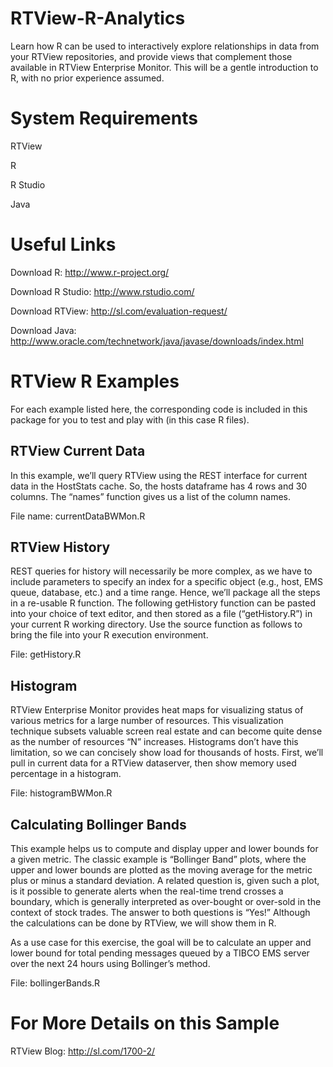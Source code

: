 # RTView-R-Analytics

Learn how R can be used to interactively explore relationships in data from your RTView repositories, and provide views that complement those available in RTView Enterprise Monitor. This will be a gentle introduction to R, with no prior experience assumed.

# System Requirements

RTView

R

R Studio

Java

# Useful Links

Download R: http://www.r-project.org/

Download R Studio: http://www.rstudio.com/

Download RTView: http://sl.com/evaluation-request/

Download Java: http://www.oracle.com/technetwork/java/javase/downloads/index.html

# RTView R Examples

For each example listed here, the corresponding code is included in this package for you to test and play with (in this case R files). 

RTView Current Data
-------------------

In this example, we’ll query RTView using the REST interface for current data in the HostStats cache. So, the hosts dataframe has 4 rows and 30 columns. The “names” function gives us a list of the column names.

File name: currentDataBWMon.R


RTView History
--------------

REST queries for history will necessarily be more complex, as we have to include parameters to specify an index for a specific object (e.g., host, EMS queue, database, etc.) and a time range. Hence, we’ll package all the steps in a re-usable R function. The following getHistory function can be pasted into your choice of text editor, and then stored as a file (“getHistory.R”) in your current R working directory. Use the source function as follows to bring the file into your R execution environment.

File: getHistory.R


Histogram
---------

RTView Enterprise Monitor provides heat maps for visualizing status of various metrics for a large number of resources. This visualization technique subsets valuable screen real estate and can become quite dense as the number of resources “N” increases. Histograms don’t have this limitation, so we can concisely show load for thousands of hosts. First, we’ll pull in current data for a RTView dataserver, then show memory used percentage in a histogram.

File: histogramBWMon.R


Calculating Bollinger Bands
---------------------------

This example helps us to compute and display upper and lower bounds for a given metric. The classic example is “Bollinger Band” plots, where the upper and lower bounds are plotted as the moving average for the metric plus or minus a standard deviation. A related question is, given such a plot, is it possible to generate alerts when the real-time trend crosses a boundary, which is generally interpreted as over-bought or over-sold in the context of stock trades. The answer to both questions is “Yes!” Although the calculations can be done by RTView, we will show them in R. 

As a use case for this exercise, the goal will be to calculate an upper and lower bound for total pending messages queued by a TIBCO EMS server over the next 24 hours using Bollinger’s method. 

File: bollingerBands.R

# For More Details on this Sample

RTView Blog: http://sl.com/1700-2/
